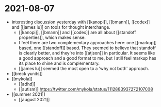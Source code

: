 # 2021-08-07

- interesting discussion yesterday with [[kanopi]], [[bmann]], [[codex]] and [[james lu]] on tools for thought interchange.
  - [[kanopi]], [[bmann]] and [[codex]] are all about [[standoff properties]], which makes sense.
  - I feel there are two complementary approaches here: one [[markup]] based, one [[standoff]] based. They seemed to believe that standoff is clearly better, and they're into [[atjson]] in particular. It seems like a good approach and a good format to me, but I still feel markup has its place to shine and is complementary.
  - [[james lu]] seemed the most open to a 'why not both' approach.
- [[breck yunits]]
- [[mykola]]
  - [[adhd]]
  - [[autism]] https://twitter.com/mykola/status/1112883937272107008
- [[summer 2021]]
  - [[august 2021]]